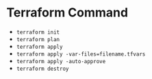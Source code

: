 # Terraform Command

- `terraform init`
- `terraform plan`
- `terraform apply`
- `terraform apply -var-files=filename.tfvars`
- `terraform apply -auto-approve`
- `terraform destroy`
